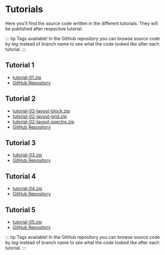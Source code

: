 <SetTitle title="Web Development Fundamentals 2021" />

# Tutorials
Here you'll find the source code written in the different tutorials. They will be published after respective tutorial.

::: tip Tags available!
In the GitHub repository you can browse source code by *tag* instead of branch name to see what the code looked like after each tutorial.
:::

## Tutorial 1
* [tutorial-01.zip](./files/tutorial-01.zip)
* [GitHub Repository](https://github.com/PeppeL-G/peter-ab-website/)

## Tutorial 2
* [tutorial-02-layout-block.zip](./files/tutorial-02-layout-block.zip)
* [tutorial-02-layout-grid.zip](./files/tutorial-02-layout-grid.zip)
* [tutorial-02-layout-spectre.zip](./files/tutorial-02-layout-spectre.zip)
* [GitHub Repository](https://github.com/PeppeL-G/peter-ab-website/)

## Tutorial 3
* [tutorial-03.zip](./files/tutorial-03.zip)
* [GitHub Repository](https://github.com/PeppeL-G/peter-ab-website/)

## Tutorial 4
* [tutorial-04.zip](./files/tutorial-04.zip)
* [GitHub Repository](https://github.com/PeppeL-G/peter-ab-website/)

## Tutorial 5
* [tutorial-05.zip](./files/tutorial-05.zip)
* [GitHub Repository](https://github.com/PeppeL-G/peter-ab-website/)

::: tip Tags available!
In the GitHub repository you can browse source code by *tag* instead of branch name to see what the code looked like after each tutorial.
:::